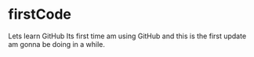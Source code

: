 # firstCode
Lets learn GitHub
Its first time am using GitHub and this is the first update am gonna be doing in a while.

